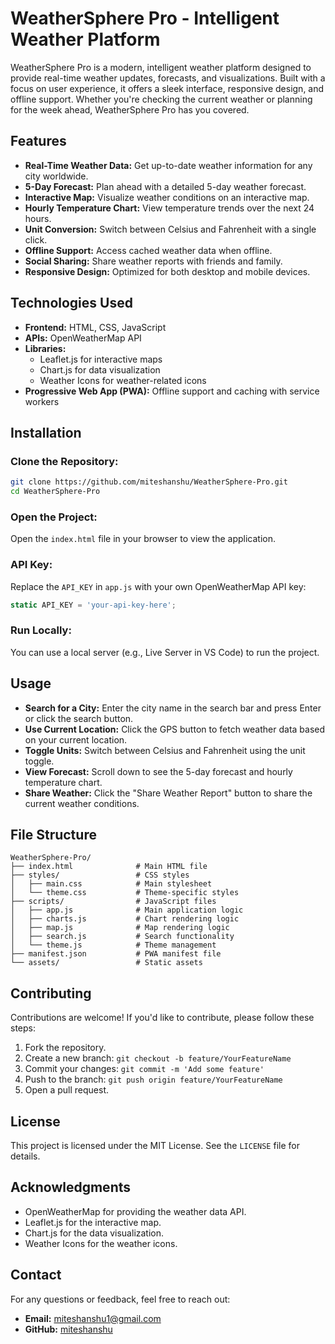 # WeatherSphere Pro - Intelligent Weather Platform

WeatherSphere Pro is a modern, intelligent weather platform designed to provide real-time weather updates, forecasts, and visualizations. Built with a focus on user experience, it offers a sleek interface, responsive design, and offline support. Whether you're checking the current weather or planning for the week ahead, WeatherSphere Pro has you covered.

## Features
- **Real-Time Weather Data:** Get up-to-date weather information for any city worldwide.
- **5-Day Forecast:** Plan ahead with a detailed 5-day weather forecast.
- **Interactive Map:** Visualize weather conditions on an interactive map.
- **Hourly Temperature Chart:** View temperature trends over the next 24 hours.
- **Unit Conversion:** Switch between Celsius and Fahrenheit with a single click.
- **Offline Support:** Access cached weather data when offline.
- **Social Sharing:** Share weather reports with friends and family.
- **Responsive Design:** Optimized for both desktop and mobile devices.

## Technologies Used
- **Frontend:** HTML, CSS, JavaScript
- **APIs:** OpenWeatherMap API
- **Libraries:**
  - Leaflet.js for interactive maps
  - Chart.js for data visualization
  - Weather Icons for weather-related icons
- **Progressive Web App (PWA):** Offline support and caching with service workers

## Installation

### Clone the Repository:
```bash
git clone https://github.com/miteshanshu/WeatherSphere-Pro.git
cd WeatherSphere-Pro
```

### Open the Project:
Open the `index.html` file in your browser to view the application.

### API Key:
Replace the `API_KEY` in `app.js` with your own OpenWeatherMap API key:
```javascript
static API_KEY = 'your-api-key-here';
```

### Run Locally:
You can use a local server (e.g., Live Server in VS Code) to run the project.

## Usage
- **Search for a City:** Enter the city name in the search bar and press Enter or click the search button.
- **Use Current Location:** Click the GPS button to fetch weather data based on your current location.
- **Toggle Units:** Switch between Celsius and Fahrenheit using the unit toggle.
- **View Forecast:** Scroll down to see the 5-day forecast and hourly temperature chart.
- **Share Weather:** Click the "Share Weather Report" button to share the current weather conditions.

## File Structure
```
WeatherSphere-Pro/
├── index.html              # Main HTML file
├── styles/                 # CSS styles
│   ├── main.css            # Main stylesheet
│   └── theme.css           # Theme-specific styles
├── scripts/                # JavaScript files
│   ├── app.js              # Main application logic
│   ├── charts.js           # Chart rendering logic
│   ├── map.js              # Map rendering logic
│   ├── search.js           # Search functionality
│   └── theme.js            # Theme management
├── manifest.json           # PWA manifest file
└── assets/                 # Static assets
```

## Contributing
Contributions are welcome! If you'd like to contribute, please follow these steps:

1. Fork the repository.
2. Create a new branch: `git checkout -b feature/YourFeatureName`
3. Commit your changes: `git commit -m 'Add some feature'`
4. Push to the branch: `git push origin feature/YourFeatureName`
5. Open a pull request.

## License
This project is licensed under the MIT License. See the `LICENSE` file for details.

## Acknowledgments
- OpenWeatherMap for providing the weather data API.
- Leaflet.js for the interactive map.
- Chart.js for the data visualization.
- Weather Icons for the weather icons.

## Contact
For any questions or feedback, feel free to reach out:

- **Email:** miteshanshu1@gmail.com
- **GitHub:** [miteshanshu](https://github.com/miteshanshu)
